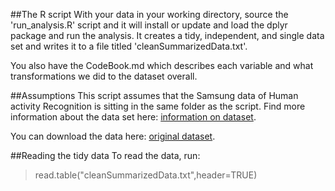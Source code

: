##The R script
With your data in your working directory, source the 'run_analysis.R' script and it will install or update and load the dplyr package and run the analysis. It creates a tidy, independent, and single data set and writes it to a file titled 'cleanSummarizedData.txt'.

You also have the CodeBook.md which describes each variable and what transformations we did to the dataset overall.

##Assumptions
This script assumes that the Samsung data of Human activity Recognition is sitting in the same folder as the script. Find more information about the data set here: [information on dataset](http://archive.ics.uci.edu/ml/datasets/Human+Activity+Recognition+Using+Smartphones).

You can download the data here: [original dataset](http://archive.ics.uci.edu/ml/datasets/Human+Activity+Recognition+Using+Smartphones).


##Reading the tidy data
To read the data, run:
> read.table("cleanSummarizedData.txt",header=TRUE)


